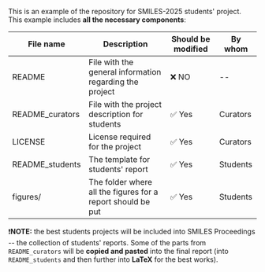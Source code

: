 This is an example of the repository for SMILES-2025 students' project. This example includes **all the necessary components**:

| File name | Description | Should be modified | By whom |
|-----|-------------|-------------|------------|
| README | File with the general information regarding the project | ❌ NO | -- |
| README_curators | File with the project description for students | ✅ Yes | Curators |
| LICENSE | License required for the project | ✅ Yes | Curators |
| README_students | The template for students' report | ✅ Yes | Students |
| figures/ | The folder where all the figures for a report should be put | ✅ Yes | Students |

❗**NOTE:** the best students projects will be included into SMILES Proceedings -- the collection of students' reports. Some of the parts from `README_curators` will be **copied and pasted** into the final report (into `README_students` and then further into **LaTeX** for the best works).
